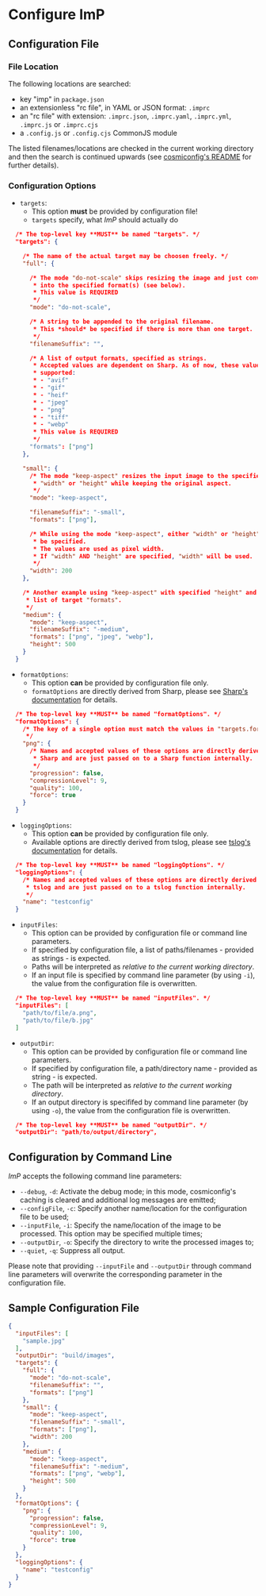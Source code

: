 # Configure ImP

## Configuration File

### File Location

The following locations are searched:

- key "imp" in `package.json`
- an extensionless "rc file", in YAML or JSON format: `.imprc`
- an "rc file" with extension: `.imprc.json`, `.imprc.yaml`, `.imprc.yml`, `.imprc.js` or `.imprc.cjs`
- a `.config.js` or `.config.cjs` CommonJS module

The listed filenames/locations are checked in the current working directory and
then the search is continued upwards (see [cosmiconfig's README](https://github.com/davidtheclark/cosmiconfig/README.md) for further details).

### Configuration Options

- `targets`:
  - This option **must** be provided by configuration file!
  - `targets` specify, what _ImP_ should actually do

```JSON
  /* The top-level key **MUST** be named "targets". */
  "targets": {

    /* The name of the actual target may be choosen freely. */
    "full": {

      /* The mode "do-not-scale" skips resizing the image and just converts
       * into the specified format(s) (see below).
       * This value is REQUIRED
       */
      "mode": "do-not-scale",

      /* A string to be appended to the original filename.
       * This *should* be specified if there is more than one target.
       */
      "filenameSuffix": "",

      /* A list of output formats, specified as strings.
       * Accepted values are dependent on Sharp. As of now, these values are
       * supported:
       * - "avif"
       * - "gif"
       * - "heif"
       * - "jpeg"
       * - "png"
       * - "tiff"
       * - "webp"
       * This value is REQUIRED
       */
      "formats": ["png"]
    },

    "small": {
      /* The mode "keep-aspect" resizes the input image to the specified
       * "width" or "height" while keeping the original aspect.
       */
      "mode": "keep-aspect",

      "filenameSuffix": "-small",
      "formats": ["png"],

      /* While using the mode "keep-aspect", either "width" or "height" **MUST**
       * be specified.
       * The values are used as pixel width.
       * If "width" AND "height" are specified, "width" will be used.
       */
      "width": 200
    },

    /* Another example using "keep-aspect" with specified "height" and a longer
     * list of target "formats".
     */
    "medium": {
      "mode": "keep-aspect",
      "filenameSuffix": "-medium",
      "formats": ["png", "jpeg", "webp"],
      "height": 500
    }
  }
```

- `formatOptions`:
  - This option **can** be provided by configuration file only.
  - `formatOptions` are directly derived from Sharp, please see
    [Sharp's documentation](https://sharp.pixelplumbing.com/api-output) for
    details.

```JSON
  /* The top-level key **MUST** be named "formatOptions". */
  "formatOptions": {
    /* The key of a single option must match the values in "targets.formats".
     */
    "png": {
      /* Names and accepted values of these options are directly derived from
       * Sharp and are just passed on to a Sharp function internally.
       */
      "progression": false,
      "compressionLevel": 9,
      "quality": 100,
      "force": true
    }
  }
```

- `loggingOptions`:
  - This option **can** be provided by configuration file only.
  - Available options are directly derived from tslog, please see
    [tslog's documentation](https://tslog.js.org/#/?id=settings) for details.

```JSON
  /* The top-level key **MUST** be named "loggingOptions". */
  "loggingOptions": {
    /* Names and accepted values of these options are directly derived from
     * tslog and are just passed on to a tslog function internally.
     */
    "name": "testconfig"
  }
```

- `inputFiles`:
  - This option can be provided by configuration file or command line parameters.
  - If specified by configuration file, a list of paths/filenames - provided as
    strings - is expected.
  - Paths will be interpreted as _relative to the current working directory_.
  - If an input file is specified by command line parameter (by using `-i`),
    the value from the configuration file is overwritten.

```JSON
  /* The top-level key **MUST** be named "inputFiles". */
  "inputFiles": [
    "path/to/file/a.png",
    "path/to/file/b.jpg"
  ]
```

- `outputDir`:
  - This option can be provided by configuration file or command line parameters.
  - If specified by configuration file, a path/directory name - provided as
    string - is expected.
  - The path will be interpreted as _relative to the current working directory_.
  - If an output directory is specififed by command line parameter (by using
    `-o`), the value from the configuration file is overwritten.

```JSON
  /* The top-level key **MUST** be named "outputDir". */
  "outputDir": "path/to/output/directory",
```

## Configuration by Command Line

_ImP_ accepts the following command line parameters:

- `--debug`, `-d`: Activate the debug mode; in this mode, cosmiconfig's caching is cleared and additional log messages are emitted;
- `--configFile`, `-c`: Specify another name/location for the configuration file to be used;
- `--inputFile`, `-i`: Specify the name/location of the image to be processed. This option may be specified multiple times;
- `--outputDir`, `-o`: Specify the directory to write the processed images to;
- `--quiet`, `-q`: Suppress all output.

Please note that providing `--inputFile` and `--outputDir` through
command line parameters will overwrite the corresponding parameter in the
configuration file.

## Sample Configuration File

```JSON
{
  "inputFiles": [
    "sample.jpg"
  ],
  "outputDir": "build/images",
  "targets": {
    "full": {
      "mode": "do-not-scale",
      "filenameSuffix": "",
      "formats": ["png"]
    },
    "small": {
      "mode": "keep-aspect",
      "filenameSuffix": "-small",
      "formats": ["png"],
      "width": 200
    },
    "medium": {
      "mode": "keep-aspect",
      "filenameSuffix": "-medium",
      "formats": ["png", "webp"],
      "height": 500
    }
  },
  "formatOptions": {
    "png": {
      "progression": false,
      "compressionLevel": 9,
      "quality": 100,
      "force": true
    }
  },
  "loggingOptions": {
    "name": "testconfig"
  }
}
```
